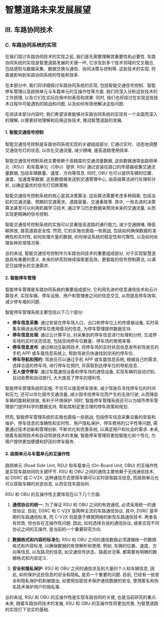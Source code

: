# 智慧道路未来发展展望

## III. 车路协同技术

### C. 车路协同系统的实现

在我们探讨车路协同技术的实现之前, 我们首先需要理解其重要性和必要性.
车路协同系统的实现是智慧道路发展的关键一环, 它涉及到多个技术领域的交叉融合, 包括感知与数据采集、数据交换与通信、协同决策与控制等.
这些技术的实现, 将直接影响到车路协同系统的性能和效率.

在本部分中, 我们将详细探讨车路协同系统的实现, 包括智能交通信号控制、智能停车管理以及路侧单元与车载单元的互操作性等方面.
我们将深入分析这些技术的工作原理, 以及它们在实际应用中的表现和效果.
同时, 我们也将探讨在实现这些技术过程中可能遇到的挑战和问题, 以及如何有效地解决这些问题.

在阅读本部分内容时, 我们希望读者能够对车路协同系统的实现有一个全面而深入的理解, 以便更好地理解和应用这些技术, 推动智慧道路的发展.

#### 1. 智能交通信号控制

智能交通信号控制是车路协同系统实现的关键组成部分, 它通过实时、动态地调整交通信号灯的状态, 以优化交通流量, 减少拥堵, 提高道路使用效率.

智能交通信号控制系统主要依赖于高精度的交通流量数据, 这些数据通常由路侧单元（RSU）和车载单元（OBU）提供.
RSU 通过安装在路口的传感器收集交通流量数据, 包括车辆数量、速度、方向等信息.
同时, OBU 也可以提供车辆的位置、速度、加速度等数据.
这些数据被发送到交通管理中心, 由高级算法进行处理和分析, 以确定最优的信号灯切换策略.

智能交通信号控制系统的核心是其决策算法.
这些算法需要考虑多种因素, 包括当前的交通流量、预期的交通需求、道路容量、交通事故等.
其中, 一些先进的决策算法甚至可以利用机器学习技术, 通过学习历史数据来预测未来的交通流量, 从而实现更精确的信号控制.

智能交通信号控制系统的实施可以显著提高道路的通行能力, 减少交通拥堵, 降低碳排放, 提高道路安全性.
然而, 它的实施也面临一些挑战, 包括如何确保数据的准确性和实时性, 如何处理大量的数据, 如何保证系统的稳定性和可靠性, 以及如何处理各种异常情况等.

总的来说, 智能交通信号控制作为车路协同技术的重要组成部分, 对于实现智慧道路具有重要的意义.
未来的研究将继续探索更高效、更智能的信号控制算法, 以满足日益增长的交通需求.

#### 2. 智能停车管理

智能停车管理是车路协同系统的重要组成部分, 它利用先进的信息通信技术和云计算技术, 实现车辆、停车设施、用户和管理者之间的信息交互, 从而提高停车效率, 减少停车难的问题.

智能停车管理系统主要包括以下几个部分:

- **停车信息采集**: 通过安装在停车场入口、出口和停车位上的传感器设备, 实时采集车辆进出和停车位使用情况的信息, 为停车管理提供数据支持.
- **停车信息处理**: 通过云计算平台, 对采集到的停车信息进行处理和分析, 生成停车场的实时状态信息, 包括空闲停车位数量、停车场的使用率等.
- **停车信息发布**: 通过移动互联网技术, 将停车场的实时状态信息发布到驾驶员的手机 APP 或车载信息系统上, 帮助驾驶员快速找到空闲的停车位.
- **停车导航和预约**: 驾驶员可以通过手机 APP 或车载信息系统, 根据自己的需求, 选择合适的停车场, 进行停车位预约, 并获取到达停车位的导航信息.
- **无人值守停车**: 通过车载通信设备和停车场的通信设备, 实现车辆的自动识别、自动收费和自动放行, 大大提高了停车的便利性.

智能停车管理系统的实施, 不仅可以提高停车效率, 减少驾驶员寻找停车位的时间和压力, 还可以优化城市交通流量, 减少因寻找停车位而产生的无效行驶, 从而降低车辆的能耗和排放, 有利于环境保护.
同时, 智能停车管理系统还可以为城市停车管理部门提供科学的数据支持, 帮助其制定更合理的停车政策和规划.

然而, 智能停车管理系统的实施也面临一些挑战, 包括停车信息采集设备的安装和维护、停车信息的准确性和实时性、用户隐私保护、停车费用的公平性等问题, 需要通过技术创新和管理创新, 不断优化和完善系统, 以满足用户和社会的需求.
未来, 随着车联网技术和自动驾驶技术的发展, 智能停车管理将更加智能化和个性化, 为用户提供更加便捷和舒适的停车服务.

#### 3. 路侧单元与车载单元的互操作性

路侧单元 (Road Side Unit, RSU) 和车载单元 (On-Board Unit, OBU) 的互操作性是实现车路协同的关键环节.
RSU 和 OBU 之间的通信主要依赖于无线通信技术, 如 DSRC 或 C-V2X.
这种通信方式使得车辆可以实时获取路况信息, 而路侧单元也可以获取车辆的状态信息, 从而实现车路协同.

RSU 和 OBU 的互操作性主要体现在以下几个方面:

1. **通信协议的统一**: 为了保证 RSU 和 OBU 之间的有效通信, 必须采用统一的通信协议.
   目前, DSRC 和 C-V2X 是两种主流的车路通信协议.
   其中, DSRC 是早期的车路通信标准, 而 C-V2X 则是基于蜂窝网络的新型车路通信技术.
   两者各有优势, 但也存在互操作性问题.
   因此, 如何选择合适的通信协议, 或者实现不同协议之间的互操作, 是当前的一个重要研究方向.

2. **数据格式和内容的标准化**: RSU 和 OBU 之间的通信数据必须遵循统一的数据格式和内容标准, 以确保数据的有效解析和使用.
   例如, 车辆的位置、速度、方向等信息, 以及路况的信息, 如交通信号状态、路面状况等, 都需要有明确的数据格式和内容定义.

3. **安全和隐私保护**: RSU 和 OBU 之间的通信涉及到大量的个人和车辆信息, 因此, 如何保护这些信息的安全和隐私, 是另一个重要的问题.
   目前, 已经有一些安全和隐私保护机制被提出, 如使用加密技术保护通信数据的安全, 使用匿名和伪名技术保护用户的隐私等.

总的来说, RSU 和 OBU 的互操作性是实现车路协同的关键, 也是当前研究的重点.
未来, 随着车路协同技术的发展, RSU 和 OBU 的互操作性将更加完善, 为智慧道路的实现打下坚实的基础.
